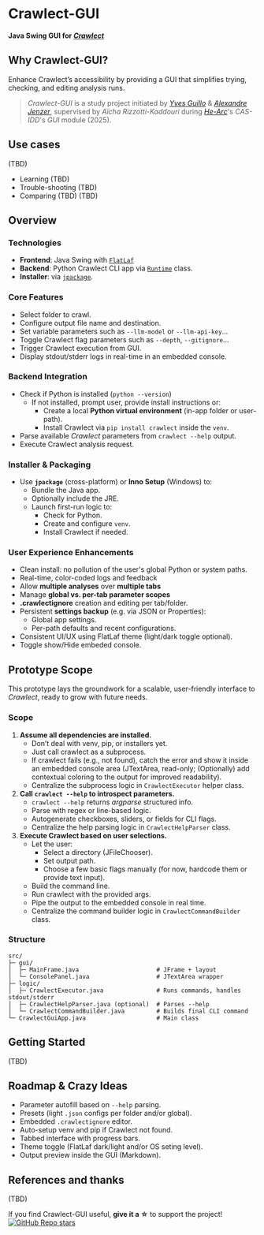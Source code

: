 # Crawlect-GUI

**Java Swing GUI for [*Crawlect*](https://github.com/yvesguillo/crawlect)**

## Why Crawlect-GUI?

Enhance Crawlect’s accessibility by providing a GUI that simplifies trying, checking, and editing analysis runs.

> *Crawlect-GUI* is a study project initiated by [*Yves Guillo*](https://yvesguillo.ch) & [*Alexandre Jenzer*](https://github.com/Alex141298), supervised by *Aïcha Rizzotti-Kaddouri* during [*He-Arc*](https://www.he-arc.ch/en/)'s *CAS-IDD*'s *GUI* module (2025).

## Use cases

(TBD)
- Learning (TBD)
- Trouble-shooting (TBD)
- Comparing (TBD)
(TBD)

## Overview

### Technologies

- **Frontend**: Java Swing with [`FlatLaf`](https://github.com/JFormDesigner/FlatLaf)
- **Backend**: Python Crawlect CLI app via [`Runtime`](https://docs.oracle.com/en/java/javase/24/docs/api/java.base/java/lang/Runtime.html#getRuntime()) class.
- **Installer**: via [`jpackage`](https://docs.oracle.com/en/java/javase/24/docs/specs/man/jpackage.html).

### Core Features

- Select folder to crawl.
- Configure output file name and destination.
- Set variable parameters such as `--llm-model` or `--llm-api-key`…
- Toggle Crawlect flag parameters such as `--depth`, `--gitignore`…
- Trigger Crawlect execution from GUI.
- Display stdout/stderr logs in real-time in an embedded console.

### Backend Integration

- Check if Python is installed (`python --version`)
  - If not installed, prompt user, provide install instructions or:
    - Create a local **Python virtual environment** (in-app folder or user-path).
    - Install Crawlect via `pip install crawlect` inside the `venv`.
- Parse available *Crawlect* parameters from `crawlect --help` output.
- Execute Crawlect analysis request.

### Installer & Packaging

- Use **`jpackage`** (cross-platform) or **Inno Setup** (Windows) to:
  - Bundle the Java app.
  - Optionally include the JRE.
  - Launch first-run logic to:
    - Check for Python.
    - Create and configure `venv`.
    - Install Crawlect if needed.

### User Experience Enhancements

- Clean install: no pollution of the user's global Python or system paths.
- Real-time, color-coded logs and feedback
- Allow **multiple analyses** over **multiple tabs**
- Manage **global vs. per-tab parameter scopes**
- **.crawlectignore** creation and editing per tab/folder.
- Persistent **settings backup** (e.g. via JSON or Properties):
  - Global app settings.
  - Per-path defaults and recent configurations.
- Consistent UI/UX using FlatLaf theme (light/dark toggle optional).
- Toggle show/Hide embeded console.

## Prototype Scope

This prototype lays the groundwork for a scalable, user-friendly interface to *Crawlect*, ready to grow with future needs.

### Scope

1. **Assume all dependencies are installed.**
      - Don’t deal with venv, pip, or installers yet.
      - Just call crawlect as a subprocess.
      - If crawlect fails (e.g., not found), catch the error and show it inside an embedded console area
        (JTextArea, read-only; (Optionally) add contextual coloring to the output for improved readability).
      - Centralize the subprocess logic in `CrawlectExecutor` helper class.
2. **Call `crawlect --help` to introspect parameters.**
    - `crawlect --help` returns *argparse* structured info.
    - Parse with regex or line-based logic.
    - Autogenerate checkboxes, sliders, or fields for CLI flags.
    - Centralize the help parsing logic in `CrawlectHelpParser` class.
3. **Execute Crawlect based on user selections.**
    - Let the user:
      - Select a directory (JFileChooser).
      - Set output path.
      - Choose a few basic flags manually (for now, hardcode them or provide text input).
    - Build the command line.
    - Run crawlect with the provided args.
    - Pipe the output to the embedded console in real time.
    - Centralize the command builder logic in `CrawlectCommandBuilder` class.

### Structure

```text
src/
├─ gui/
│  ├─ MainFrame.java                      # JFrame + layout
│  └─ ConsolePanel.java                   # JTextArea wrapper
├─ logic/
│  ├─ CrawlectExecutor.java               # Runs commands, handles stdout/stderr
│  ├─ CrawlectHelpParser.java (optional)  # Parses --help
│  └─ CrawlectCommandBuilder.java         # Builds final CLI command
└─ CrawlectGuiApp.java                    # Main class
```

## Getting Started

(TBD)

## Roadmap & Crazy Ideas

- Parameter autofill based on `--help` parsing.
- Presets (light `.json` configs per folder and/or global).
- Embedded `.crawlectignore` editor.
- Auto-setup venv and pip if Crawlect not found.
- Tabbed interface with progress bars.
- Theme toggle (FlatLaf dark/light and/or OS seting level).
- Output preview inside the GUI (Markdown).

## References and thanks

(TBD)

If you find Crawlect-GUI useful, **give it a ☆** to support the project!  
[![GitHub Repo stars](https://img.shields.io/github/stars/yvesguillo/crawlect-gui?style=social)](#)